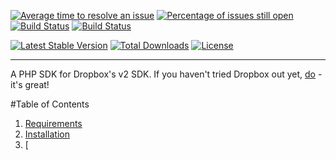 [![Average time to resolve an issue](http://isitmaintained.com/badge/resolution/Alorel/dropbox-v2-php.svg)](http://isitmaintained.com/project/Alorel/dropbox-v2-php "Average time to resolve an issue")
[![Percentage of issues still open](http://isitmaintained.com/badge/open/Alorel/dropbox-v2-php.svg)](http://isitmaintained.com/project/Alorel/dropbox-v2-php "Percentage of issues still open")
[![Build Status](https://travis-ci.org/Alorel/dropbox-v2-php?branch=master)](https://travis-ci.org/Alorel/dropbox-v2-php)
[![Build Status](https://coveralls.io/repos/github/Alorel/dropbox-v2-php/badge.svg?branch=master)](https://coveralls.io/github/Alorel/dropbox-v2-php?branch=master)

[![Latest Stable Version](https://poser.pugx.org/Alorel/dropbox-v2-php/v/stable)](https://packagist.org/packages/Alorel/dropbox-v2-php)
[![Total Downloads](https://poser.pugx.org/Alorel/dropbox-v2-php/downloads)](https://packagist.org/packages/Alorel/dropbox-v2-php)
[![License](https://poser.pugx.org/Alorel/dropbox-v2-php/license)](https://packagist.org/packages/Alorel/dropbox-v2-php)

----------

A PHP SDK for Dropbox's v2 SDK. If you haven't tried Dropbox out yet, [do](https://db.tt/u56WHf8q "referral link") - it's great!

#Table of Contents

 1. [Requirements](#Requirements)
 2. [Installation](#Installation)
 3. [
